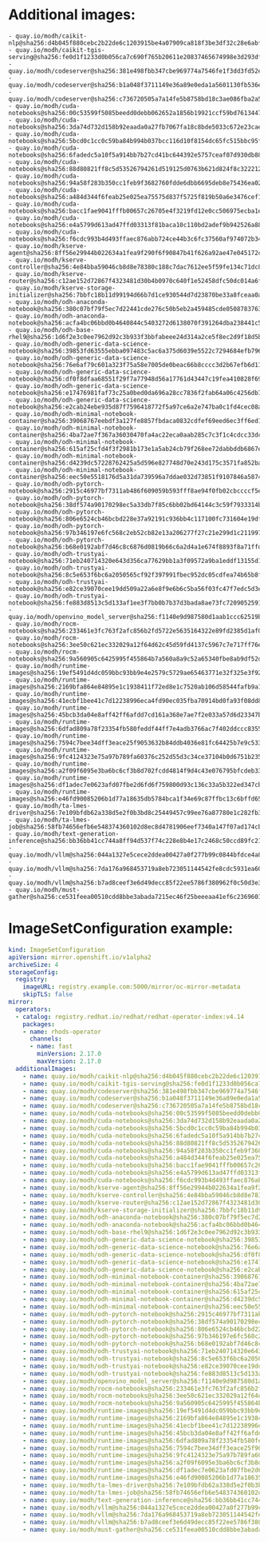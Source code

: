 # Additional images:
    - quay.io/modh/caikit-nlp@sha256:d4b045f880cebc2b22de6c1203915be4a07909ca818f3be3df32c28e6abff526
    - quay.io/modh/caikit-tgis-serving@sha256:fe0d1f1233d0b056ca7c690f765b20611e20837465674998e3d293df9b95e838
    - quay.io/modh/codeserver@sha256:381e498fbb347cbe969774a7546fe1f3dd3fd52e20b316e0dd927af26d5af0cf
    - quay.io/modh/codeserver@sha256:b1a048f3711149e36a89e0eda1a5601130fb536ecc0aabae42ab6e4d26977354
    - quay.io/modh/codeserver@sha256:c736720505a7a14fe5b8758bd18c3ae086fba2a5c0582c2135c28d63da424187
    - quay.io/modh/cuda-notebooks@sha256:00c53599f5085beedd0debb062652a1856b19921ccf59bd76134471d24c3fa7d
    - quay.io/modh/cuda-notebooks@sha256:3da74d732d158b92eaada0a27fb7067fa18c8bde5033c672e23caed0f21d6481
    - quay.io/modh/cuda-notebooks@sha256:5bcd0c1cc0c59ba84b994b037bcc116d10f8154dc65fc515bbc95f37a4b99ede
    - quay.io/modh/cuda-notebooks@sha256:6fadedc5a10f5a914bb7b27cd41bc644392e5757ceaf07d930db884112054265
    - quay.io/modh/cuda-notebooks@sha256:88d80821ff8c5d53526794261d519125d0763b621d824f8c3222127dab7b6cc8
    - quay.io/modh/cuda-notebooks@sha256:94a58f283b350cc1feb9f3682760fdde6dbb6695deb8e75436ea02128d2fbe95
    - quay.io/modh/cuda-notebooks@sha256:a484d344f6feab25e025ea75575d837f5725f819b50a6e3476cef1f9925c07a5
    - quay.io/modh/cuda-notebooks@sha256:bacc1fae9041fffb00657c26705e4f3219fd12e0cc506975ecba1e9ba718dcbc
    - quay.io/modh/cuda-notebooks@sha256:e4a5799d613ad47ffd03313f81baca10c110bd2adef9b942526a8844e9f3ffa7
    - quay.io/modh/cuda-notebooks@sha256:f6cdc993b4d493ffaec876abb724ce44b3c6fc37560af974072b346e45ac1a3b
    - quay.io/modh/kserve-agent@sha256:8ff56e29944b022634a1fea9f290f6f90847b41f626a92ae47e045172c5ccb51
    - quay.io/modh/kserve-controller@sha256:4e84bba59046cb8d8e78380c188c7dac7612ee5f59fe134c71dc818cf7777527
    - quay.io/modh/kserve-router@sha256:c12ae152d72867f4323481d30b4b0970c640f1e52458dfc50dc014a6fa52c078
    - quay.io/modh/kserve-storage-initializer@sha256:7bbfc18b11d99194d66b7d1ce930544d7d23870be33a8fceaa0a7a733e8d8ecf
    - quay.io/modh/odh-anaconda-notebook@sha256:380c07bf79f5ec7d22441cde276c50b5eb2a459485cde05087837639a566ae3d
    - quay.io/modh/odh-anaconda-notebook@sha256:acfa4bc06bbd0b4640844c5403272d6138070f391264dba238441c5dc64de505
    - quay.io/modh/odh-base-rhel9@sha256:1d6f2e3c0ee7962d92c3b933f3bbfabeee24d314a2ce5f8ec2d9f18d5b6723d4
    - quay.io/modh/odh-generic-data-science-notebook@sha256:39853fd63555ebba097483c5ac6a375d6039e5522c7294684efb7966ba4bc693
    - quay.io/modh/odh-generic-data-science-notebook@sha256:76e6af79c601a323f75a58e7005de0beac66b8cccc3d2b67efb6d11d85f0cfa1
    - quay.io/modh/odh-generic-data-science-notebook@sha256:df0f8dfaa68551f29f7a77948d56a17761d43447c19fea410828f693ffae6eaf
    - quay.io/modh/odh-generic-data-science-notebook@sha256:e17476981faf73c25a0bed0da696a28cc7836f2fab64a06c4256db707a67fa5a
    - quay.io/modh/odh-generic-data-science-notebook@sha256:e2cab24ebe935d87f7596418772f5a97ce6a2e747ba0c1fd4cec08a728e99403
    - quay.io/modh/odh-minimal-notebook-container@sha256:39068767eebdf3a127fe8857fbdaca0832cdfef69eed6ec3ff6ed1858029420f
    - quay.io/modh/odh-minimal-notebook-container@sha256:4ba72ae7f367a36030470fa4ac22eca0aab285c7c3f1c4cdcc33dc07aa522143
    - quay.io/modh/odh-minimal-notebook-container@sha256:615af25cfd4f3f2981b173e1a5ab24cb79f268ee72dabbddb6867ee1082eb902
    - quay.io/modh/odh-minimal-notebook-container@sha256:d4239dc57228762425a5d596e827748d70e243d175c3571fa852ba6cb1df35a7
    - quay.io/modh/odh-minimal-notebook-container@sha256:eec50e5518176d5a31da739596a7ddae032d73851f9107846a587442ebd10a82
    - quay.io/modh/odh-pytorch-notebook@sha256:2915c46977bf7311ab486f609059b593fff8ae94f0fb02cbccccf5e6a21a9e2e
    - quay.io/modh/odh-pytorch-notebook@sha256:38df574a90170298ec5a33db7f85c6bb02bd64144c3c59f7933314bf1ab27029
    - quay.io/modh/odh-pytorch-notebook@sha256:806e6524cb46bcbd228e37a92191c936bb4c117100fc731604e19df80286b19d
    - quay.io/modh/odh-pytorch-notebook@sha256:97b346197e6fc568c2eb52cb82e13a206277f27c21e299d1c211997f140f638b
    - quay.io/modh/odh-pytorch-notebook@sha256:b68e0192abf7d46c8c6876d0819b66c6a2d4a1e674f8893f8a71ffdcba96866c
    - quay.io/modh/odh-trustyai-notebook@sha256:71eb240714320e643d356ca77629bb1a3f09572a9ba1eddf13155d1dcafb622f
    - quay.io/modh/odh-trustyai-notebook@sha256:8c5e653f6bc6a2050565cf92f397991fbec952dc05cdfea74b65b8fd3047c9d4
    - quay.io/modh/odh-trustyai-notebook@sha256:e82ce39070cee19dd509a22a6e8f9e6b6c5ba56f03fc47f7edc5d3efd0a7281b
    - quay.io/modh/odh-trustyai-notebook@sha256:fe883d8513c5d133af1ee3f7bb0b7b37d3bada8ae73fc7209052591d4be681c0
    - quay.io/modh/openvino_model_server@sha256:f1140e9d987580d1aab1ccc62519b48b1d2673308b2db496e9e505e3be788d9f
    - quay.io/modh/rocm-notebooks@sha256:233461e3fc763f2afc856b2fd5722e5635164322e89fd2385d1af06617c1da88
    - quay.io/modh/rocm-notebooks@sha256:3ee50c621ec332029a12f64d62c45d59fd4137c5967c7e717ff76e0bcea98fee
    - quay.io/modh/rocm-notebooks@sha256:9a560905c6425995f455864b7a560a8a9c52a65340fbe8ab9df52d7f39c4609a
    - quay.io/modh/runtime-images@sha256:19ef5491d4dc059bbc93bb9e4e2579c5729ae65463771e32f325e3f925ac8363
    - quay.io/modh/runtime-images@sha256:2169bfa864e84895e1c1938411f72ed8e1c7520ab106d58544fafb9a1d7a538c
    - quay.io/modh/runtime-images@sha256:41ecbf1bee41c7d12238996eca4fd90ec035fba70914bd0fa93f08dd8543af20
    - quay.io/modh/runtime-images@sha256:45bcb3da04e8aff42ff6afdd7cd161a368e7ae7f2e033a57d6d23347bf7c97d8
    - quay.io/modh/runtime-images@sha256:6dfad809a78f23354fb580feddf44ff7e4adb3766ac7f402ddccc8355ae961ab
    - quay.io/modh/runtime-images@sha256:7594c7bee34dff3eace25f9053632b84ddb4036e81fc64425b7e9c533368d22e
    - quay.io/modh/runtime-images@sha256:9fc4124323e75a97b789fa60376c252d55d3c34ce37104b0d6751b235324c441
    - quay.io/modh/runtime-images@sha256:a2f09f6095e3ba6bc6cf3b8d702fcdd4814f9d4c43e076795bfcdeb334ef9978
    - quay.io/modh/runtime-images@sha256:df1adec7e0623afd07fbe2d6fd6f759800d93c136c33a5b322ed347cbbbd70aa
    - quay.io/modh/runtime-images@sha256:e46fd90085206b1d77a18635db5784bca1f34e69c87ffbc13c6bffd65fd3c9d5
    - quay.io/modh/ta-lmes-driver@sha256:7e109bfdb62a338d5e2f0b3bd8c25449457c99ee76a87780e1c282fb3592b526
    - quay.io/modh/ta-lmes-job@sha256:58fb74656efb6e548374360102d8ec8d4781906eef7340a147f07ad174cb4172
    - quay.io/modh/text-generation-inference@sha256:bb36bb41cc744a8ff94d537f74c228e8b4e17c2468c50ccd89fc21ecc3940a70
    - quay.io/modh/vllm@sha256:044a1327e5cece2ddea00427a0f277b99c0844bfdce4a8b479de38be5a886d3e
    - quay.io/modh/vllm@sha256:7da176a968453719a8eb723051144542fe8cdc5931ea60281c47f77f37b74e2d
    - quay.io/modh/vllm@sha256:b7ad8ceef3e6d49decc85f22ee5786f380962f0c50d3e3be1c96c8aff3fc517f
    - quay.io/modh/must-gather@sha256:ce531feea00510cdd8bbe3abada7215ec46f25beeeaa41ef6c2369601398d1b6




# ImageSetConfiguration example:
```yaml
kind: ImageSetConfiguration
apiVersion: mirror.openshift.io/v1alpha2
archiveSize: 4
storageConfig:
  registry: 
    imageURL: registry.example.com:5000/mirror/oc-mirror-metadata
    skipTLS: false                       
mirror:
  operators:
  - catalog: registry.redhat.io/redhat/redhat-operator-index:v4.14
    packages:
    - name: rhods-operator
      channels:
      - name: fast
        minVersion: 2.17.0
        maxVersion: 2.17.0
  additionalImages:   
    - name: quay.io/modh/caikit-nlp@sha256:d4b045f880cebc2b22de6c1203915be4a07909ca818f3be3df32c28e6abff526
    - name: quay.io/modh/caikit-tgis-serving@sha256:fe0d1f1233d0b056ca7c690f765b20611e20837465674998e3d293df9b95e838
    - name: quay.io/modh/codeserver@sha256:381e498fbb347cbe969774a7546fe1f3dd3fd52e20b316e0dd927af26d5af0cf
    - name: quay.io/modh/codeserver@sha256:b1a048f3711149e36a89e0eda1a5601130fb536ecc0aabae42ab6e4d26977354
    - name: quay.io/modh/codeserver@sha256:c736720505a7a14fe5b8758bd18c3ae086fba2a5c0582c2135c28d63da424187
    - name: quay.io/modh/cuda-notebooks@sha256:00c53599f5085beedd0debb062652a1856b19921ccf59bd76134471d24c3fa7d
    - name: quay.io/modh/cuda-notebooks@sha256:3da74d732d158b92eaada0a27fb7067fa18c8bde5033c672e23caed0f21d6481
    - name: quay.io/modh/cuda-notebooks@sha256:5bcd0c1cc0c59ba84b994b037bcc116d10f8154dc65fc515bbc95f37a4b99ede
    - name: quay.io/modh/cuda-notebooks@sha256:6fadedc5a10f5a914bb7b27cd41bc644392e5757ceaf07d930db884112054265
    - name: quay.io/modh/cuda-notebooks@sha256:88d80821ff8c5d53526794261d519125d0763b621d824f8c3222127dab7b6cc8
    - name: quay.io/modh/cuda-notebooks@sha256:94a58f283b350cc1feb9f3682760fdde6dbb6695deb8e75436ea02128d2fbe95
    - name: quay.io/modh/cuda-notebooks@sha256:a484d344f6feab25e025ea75575d837f5725f819b50a6e3476cef1f9925c07a5
    - name: quay.io/modh/cuda-notebooks@sha256:bacc1fae9041fffb00657c26705e4f3219fd12e0cc506975ecba1e9ba718dcbc
    - name: quay.io/modh/cuda-notebooks@sha256:e4a5799d613ad47ffd03313f81baca10c110bd2adef9b942526a8844e9f3ffa7
    - name: quay.io/modh/cuda-notebooks@sha256:f6cdc993b4d493ffaec876abb724ce44b3c6fc37560af974072b346e45ac1a3b
    - name: quay.io/modh/kserve-agent@sha256:8ff56e29944b022634a1fea9f290f6f90847b41f626a92ae47e045172c5ccb51
    - name: quay.io/modh/kserve-controller@sha256:4e84bba59046cb8d8e78380c188c7dac7612ee5f59fe134c71dc818cf7777527
    - name: quay.io/modh/kserve-router@sha256:c12ae152d72867f4323481d30b4b0970c640f1e52458dfc50dc014a6fa52c078
    - name: quay.io/modh/kserve-storage-initializer@sha256:7bbfc18b11d99194d66b7d1ce930544d7d23870be33a8fceaa0a7a733e8d8ecf
    - name: quay.io/modh/odh-anaconda-notebook@sha256:380c07bf79f5ec7d22441cde276c50b5eb2a459485cde05087837639a566ae3d
    - name: quay.io/modh/odh-anaconda-notebook@sha256:acfa4bc06bbd0b4640844c5403272d6138070f391264dba238441c5dc64de505
    - name: quay.io/modh/odh-base-rhel9@sha256:1d6f2e3c0ee7962d92c3b933f3bbfabeee24d314a2ce5f8ec2d9f18d5b6723d4
    - name: quay.io/modh/odh-generic-data-science-notebook@sha256:39853fd63555ebba097483c5ac6a375d6039e5522c7294684efb7966ba4bc693
    - name: quay.io/modh/odh-generic-data-science-notebook@sha256:76e6af79c601a323f75a58e7005de0beac66b8cccc3d2b67efb6d11d85f0cfa1
    - name: quay.io/modh/odh-generic-data-science-notebook@sha256:df0f8dfaa68551f29f7a77948d56a17761d43447c19fea410828f693ffae6eaf
    - name: quay.io/modh/odh-generic-data-science-notebook@sha256:e17476981faf73c25a0bed0da696a28cc7836f2fab64a06c4256db707a67fa5a
    - name: quay.io/modh/odh-generic-data-science-notebook@sha256:e2cab24ebe935d87f7596418772f5a97ce6a2e747ba0c1fd4cec08a728e99403
    - name: quay.io/modh/odh-minimal-notebook-container@sha256:39068767eebdf3a127fe8857fbdaca0832cdfef69eed6ec3ff6ed1858029420f
    - name: quay.io/modh/odh-minimal-notebook-container@sha256:4ba72ae7f367a36030470fa4ac22eca0aab285c7c3f1c4cdcc33dc07aa522143
    - name: quay.io/modh/odh-minimal-notebook-container@sha256:615af25cfd4f3f2981b173e1a5ab24cb79f268ee72dabbddb6867ee1082eb902
    - name: quay.io/modh/odh-minimal-notebook-container@sha256:d4239dc57228762425a5d596e827748d70e243d175c3571fa852ba6cb1df35a7
    - name: quay.io/modh/odh-minimal-notebook-container@sha256:eec50e5518176d5a31da739596a7ddae032d73851f9107846a587442ebd10a82
    - name: quay.io/modh/odh-pytorch-notebook@sha256:2915c46977bf7311ab486f609059b593fff8ae94f0fb02cbccccf5e6a21a9e2e
    - name: quay.io/modh/odh-pytorch-notebook@sha256:38df574a90170298ec5a33db7f85c6bb02bd64144c3c59f7933314bf1ab27029
    - name: quay.io/modh/odh-pytorch-notebook@sha256:806e6524cb46bcbd228e37a92191c936bb4c117100fc731604e19df80286b19d
    - name: quay.io/modh/odh-pytorch-notebook@sha256:97b346197e6fc568c2eb52cb82e13a206277f27c21e299d1c211997f140f638b
    - name: quay.io/modh/odh-pytorch-notebook@sha256:b68e0192abf7d46c8c6876d0819b66c6a2d4a1e674f8893f8a71ffdcba96866c
    - name: quay.io/modh/odh-trustyai-notebook@sha256:71eb240714320e643d356ca77629bb1a3f09572a9ba1eddf13155d1dcafb622f
    - name: quay.io/modh/odh-trustyai-notebook@sha256:8c5e653f6bc6a2050565cf92f397991fbec952dc05cdfea74b65b8fd3047c9d4
    - name: quay.io/modh/odh-trustyai-notebook@sha256:e82ce39070cee19dd509a22a6e8f9e6b6c5ba56f03fc47f7edc5d3efd0a7281b
    - name: quay.io/modh/odh-trustyai-notebook@sha256:fe883d8513c5d133af1ee3f7bb0b7b37d3bada8ae73fc7209052591d4be681c0
    - name: quay.io/modh/openvino_model_server@sha256:f1140e9d987580d1aab1ccc62519b48b1d2673308b2db496e9e505e3be788d9f
    - name: quay.io/modh/rocm-notebooks@sha256:233461e3fc763f2afc856b2fd5722e5635164322e89fd2385d1af06617c1da88
    - name: quay.io/modh/rocm-notebooks@sha256:3ee50c621ec332029a12f64d62c45d59fd4137c5967c7e717ff76e0bcea98fee
    - name: quay.io/modh/rocm-notebooks@sha256:9a560905c6425995f455864b7a560a8a9c52a65340fbe8ab9df52d7f39c4609a
    - name: quay.io/modh/runtime-images@sha256:19ef5491d4dc059bbc93bb9e4e2579c5729ae65463771e32f325e3f925ac8363
    - name: quay.io/modh/runtime-images@sha256:2169bfa864e84895e1c1938411f72ed8e1c7520ab106d58544fafb9a1d7a538c
    - name: quay.io/modh/runtime-images@sha256:41ecbf1bee41c7d12238996eca4fd90ec035fba70914bd0fa93f08dd8543af20
    - name: quay.io/modh/runtime-images@sha256:45bcb3da04e8aff42ff6afdd7cd161a368e7ae7f2e033a57d6d23347bf7c97d8
    - name: quay.io/modh/runtime-images@sha256:6dfad809a78f23354fb580feddf44ff7e4adb3766ac7f402ddccc8355ae961ab
    - name: quay.io/modh/runtime-images@sha256:7594c7bee34dff3eace25f9053632b84ddb4036e81fc64425b7e9c533368d22e
    - name: quay.io/modh/runtime-images@sha256:9fc4124323e75a97b789fa60376c252d55d3c34ce37104b0d6751b235324c441
    - name: quay.io/modh/runtime-images@sha256:a2f09f6095e3ba6bc6cf3b8d702fcdd4814f9d4c43e076795bfcdeb334ef9978
    - name: quay.io/modh/runtime-images@sha256:df1adec7e0623afd07fbe2d6fd6f759800d93c136c33a5b322ed347cbbbd70aa
    - name: quay.io/modh/runtime-images@sha256:e46fd90085206b1d77a18635db5784bca1f34e69c87ffbc13c6bffd65fd3c9d5
    - name: quay.io/modh/ta-lmes-driver@sha256:7e109bfdb62a338d5e2f0b3bd8c25449457c99ee76a87780e1c282fb3592b526
    - name: quay.io/modh/ta-lmes-job@sha256:58fb74656efb6e548374360102d8ec8d4781906eef7340a147f07ad174cb4172
    - name: quay.io/modh/text-generation-inference@sha256:bb36bb41cc744a8ff94d537f74c228e8b4e17c2468c50ccd89fc21ecc3940a70
    - name: quay.io/modh/vllm@sha256:044a1327e5cece2ddea00427a0f277b99c0844bfdce4a8b479de38be5a886d3e
    - name: quay.io/modh/vllm@sha256:7da176a968453719a8eb723051144542fe8cdc5931ea60281c47f77f37b74e2d
    - name: quay.io/modh/vllm@sha256:b7ad8ceef3e6d49decc85f22ee5786f380962f0c50d3e3be1c96c8aff3fc517f
    - name: quay.io/modh/must-gather@sha256:ce531feea00510cdd8bbe3abada7215ec46f25beeeaa41ef6c2369601398d1b6



```
